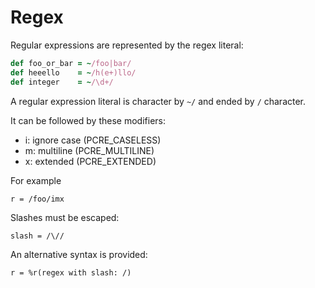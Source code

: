 # Regex

Regular expressions are represented by the regex literal:

```ruby
def foo_or_bar = ~/foo|bar/
def heeello    = ~/h(e+)llo/
def integer    = ~/\d+/
```

A regular expression literal is character by `~/` and ended by `/` character.

It can be followed by these modifiers:

* i: ignore case (PCRE_CASELESS)
* m: multiline (PCRE_MULTILINE)
* x: extended (PCRE_EXTENDED)

For example

```crystal
r = /foo/imx
```

Slashes must be escaped:

```crystal
slash = /\//
```

An alternative syntax is provided:

```crystal
r = %r(regex with slash: /)
```
